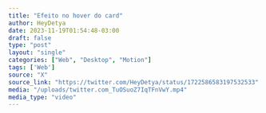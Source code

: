 ```yaml
---
title: "Efeito no hover do card"
author: HeyDetya
date: 2023-11-19T01:54:48-03:00
draft: false
type: "post"
layout: "single"
categories: ["Web", "Desktop", "Motion"]
tags: ['Web']
source: "X"
source_link: "https://twitter.com/HeyDetya/status/1722586583197532533"
media: "/uploads/twitter.com_TuOSuoZ7IqTFnVwY.mp4"
media_type: "video"
---
```


